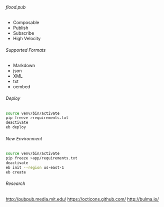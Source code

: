 ###### flood.pub
- Composable
- Publish
- Subscribe
- High Velocity

###### Supported Formats
- Markdown
- json
- XML
- txt
- oembed

###### Deploy

```bash
source venv/bin/activate
pip freeze >requirements.txt
deactivate
eb deploy
```

###### New Environment

```bash
source venv/bin/activate
pip freeze >app/requirements.txt
deactivate
eb init --region us-east-1
eb create
```

###### Research
http://pubpub.media.mit.edu/
https://octicons.github.com/
http://bulma.io/
